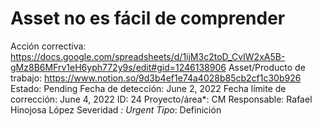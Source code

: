 # Asset no es fácil de comprender

Acción correctiva: https://docs.google.com/spreadsheets/d/1ijM3c2toD_CvIW2xA5B-gMz8B6MFrv1eH6yph772y9s/edit#gid=1246138906
Asset/Producto de trabajo: https://www.notion.so/9d3b4ef1e74a4028b85cb2cf1c30b926 
Estado: Pending
Fecha de detección: June 2, 2022
Fecha límite de corrección: June 4, 2022
ID: 24
Proyecto/área*: CM
Responsable: Rafael Hinojosa López
Severidad *: Urgent
Tipo*: Definición